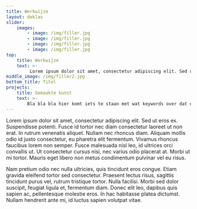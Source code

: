 ```yaml
---
title: Werkwijze
layout: deklas
slider:
    images:
        - image: /img/filler.jpg
        - image: /img/filler.jpg
        - image: /img/filler.jpg
        - image: /img/filler.jpg
top:
    title: Werkwijze
    text: >-
         Lorem ipsum dolor sit amet, consectetur adipiscing elit. Sed ut eros ex. Suspendisse potenti. Fusce id tortor nec diam consectetur laoreet ut non erat. In rutrum venenatis aliquet. Nullam nec rhoncus diam. Aliquam mollis odio id justo consectetur, eu pharetra elit fermentum. Vivamus rhoncus faucibus lorem non semper. Fusce malesuada nisl leo, id ultrices orci convallis ut. Ut consectetur cursus nisi, nec varius odio placerat at. Morbi ut mi tortor. Mauris eget libero non metus condimentum pulvinar vel eu risus.
middle_image: /img/filler2.jpg
bottom_title: Titel
projects: 
    title: Gemaakte kunst
    text: >-
        Bla bla bla hier komt iets te staan met wat keywords over dat dit wat dingen zijn die de kinderen hebben gemaakt. Hartstikke leuk om dat ook een beetje in de site te verwerken, kunnen zoveel posts als we willen er onder knallen gesorteerd op datum meest recent
---
```

 Lorem ipsum dolor sit amet, consectetur adipiscing elit. Sed ut eros ex. Suspendisse potenti. Fusce id tortor nec diam consectetur laoreet ut non erat. In rutrum venenatis aliquet. Nullam nec rhoncus diam. Aliquam mollis odio id justo consectetur, eu pharetra elit fermentum. Vivamus rhoncus faucibus lorem non semper. Fusce malesuada nisl leo, id ultrices orci convallis ut. Ut consectetur cursus nisi, nec varius odio placerat at. Morbi ut mi tortor. Mauris eget libero non metus condimentum pulvinar vel eu risus.

Nam pretium odio nec nulla ultricies, quis tincidunt eros congue. Etiam gravida eleifend tortor sed consectetur. Praesent lectus risus, sagittis tincidunt purus vel, rutrum tristique tortor. Nulla facilisi. Morbi sed dolor suscipit, feugiat ligula et, fermentum diam. Donec elit leo, dapibus quis sapien ac, pellentesque molestie eros. In hac habitasse platea dictumst. Nullam hendrerit ante mi, id luctus sapien volutpat vitae.  